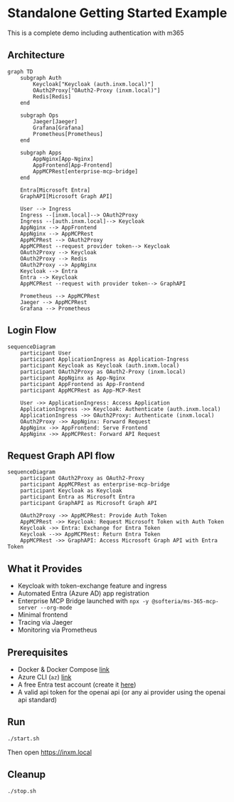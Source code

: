 # Standalone Getting Started Example

This is a complete demo including authentication with m365

## Architecture

```mermaid
graph TD
    subgraph Auth
        Keycloak["Keycloak (auth.inxm.local)"]
        OAuth2Proxy["OAuth2-Proxy (inxm.local)"]
        Redis[Redis]
    end

    subgraph Ops
        Jaeger[Jaeger]
        Grafana[Grafana]
        Prometheus[Prometheus]
    end

    subgraph Apps
        AppNginx[App-Nginx]
        AppFrontend[App-Frontend]
        AppMCPRest[enterprise-mcp-bridge]
    end

    Entra[Microsoft Entra]
    GraphAPI[Microsoft Graph API]

    User --> Ingress
    Ingress --[inxm.local]--> OAuth2Proxy
    Ingress --[auth.inxm.local]--> Keycloak
    AppNginx --> AppFrontend
    AppNginx --> AppMCPRest
    AppMCPRest --> OAuth2Proxy
    AppMCPRest --request provider token--> Keycloak
    OAuth2Proxy --> Keycloak
    OAuth2Proxy --> Redis
    OAuth2Proxy --> AppNginx
    Keycloak --> Entra
    Entra --> Keycloak
    AppMCPRest --request with provider token--> GraphAPI

    Prometheus --> AppMCPRest
    Jaeger --> AppMCPRest
    Grafana --> Prometheus
```

## Login Flow

```mermaid
sequenceDiagram
    participant User
    participant ApplicationIngress as Application-Ingress
    participant Keycloak as Keycloak (auth.inxm.local)
    participant OAuth2Proxy as OAuth2-Proxy (inxm.local)
    participant AppNginx as App-Nginx
    participant AppFrontend as App-Frontend
    participant AppMCPRest as App-MCP-Rest

    User ->> ApplicationIngress: Access Application
    ApplicationIngress ->> Keycloak: Authenticate (auth.inxm.local)
    ApplicationIngress ->> OAuth2Proxy: Authenticate (inxm.local)
    OAuth2Proxy ->> AppNginx: Forward Request
    AppNginx ->> AppFrontend: Serve Frontend
    AppNginx ->> AppMCPRest: Forward API Request
```

## Request Graph API flow

```mermaid 
sequenceDiagram
    participant OAuth2Proxy as OAuth2-Proxy
    participant AppMCPRest as enterprise-mcp-bridge
    participant Keycloak as Keycloak
    participant Entra as Microsoft Entra
    participant GraphAPI as Microsoft Graph API

    OAuth2Proxy ->> AppMCPRest: Provide Auth Token
    AppMCPRest ->> Keycloak: Request Microsoft Token with Auth Token
    Keycloak ->> Entra: Exchange for Entra Token
    Keycloak -->> AppMCPRest: Return Entra Token
    AppMCPRest ->> GraphAPI: Access Microsoft Graph API with Entra Token
```


## What it Provides
* Keycloak with token-exchange feature and ingress
* Automated Entra (Azure AD) app registration
* Enterprise MCP Bridge launched with `npx -y @softeria/ms-365-mcp-server --org-mode`
* Minimal frontend
* Tracing via Jaeger
* Monitoring via Prometheus

## Prerequisites
* Docker & Docker Compose [link](https://docs.docker.com/engine/install/)
* Azure CLI (`az`) [link](https://learn.microsoft.com/en-us/cli/azure/install-azure-cli?view=azure-cli-latest)
* A free Entra test account (create it [here](https://learn.microsoft.com/sk-sk/entra/verified-id/how-to-create-a-free-developer-account))
* A valid api token for the openai api (or any ai provider using the openai api standard)

## Run

```bash
./start.sh
```

Then open https://inxm.local

## Cleanup

```bash
./stop.sh
```
